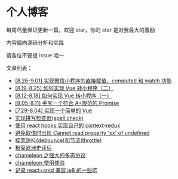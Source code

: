 # 个人博客

每周尽量保证更新一篇，欢迎 star，你的 star 是对我最大的激励

内容偏向源码分析和实践

请各位不要提 issue 哈～

文章列表：

-   [[8.26-9.01] 实现微信小程序的直接赋值、computed 和 watch 功能](https://github.com/Bowen7/Blog/issues/13)
-   [[8.19-8.25] 如何实现 Vue 转小程序（二）](https://github.com/Bowen7/Blog/issues/12)
-   [[8.12-8.18] 如何实现 Vue 转小程序（一）](https://github.com/Bowen7/Blog/issues/11)
-   [[8.05-8.11] 手写一个符合 A+规范的 Promise](https://github.com/Bowen7/Blog/issues/10)
-   [[7.29-8.04] 实现一个简单的 Vue](https://github.com/Bowen7/Blog/issues/9)
-   [实现拼写检查器(spell check)](https://github.com/Bowen7/Blog/issues/8)
-   [使用 react hooks 实现自己的 context-redux](https://github.com/Bowen7/Blog/issues/7)
-   [避免取值时出现 Cannot read property 'xx' of undefined](https://github.com/Bowen7/Blog/issues/6)
-   [探究防抖(debounce)和节流(throttle)](https://github.com/Bowen7/Blog/issues/5)
-   [极简欧洲史读后](https://github.com/Bowen7/Blog/issues/4)
-   [chameleon 之强大的多态协议](https://github.com/Bowen7/Blog/issues/3)
-   [chameleon 使用体验](https://github.com/Bowen7/Blog/issues/2)
-   [记录 react+antd 兼容 ie8 的一些坑](https://github.com/Bowen7/Blog/issues/1)

